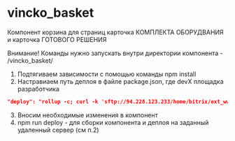 # vincko_basket
Компонент корзина для страниц карточка КОМПЛЕКТА ОБОРУДВАНИЯ и карточка ГОТОВОГО РЕШЕНИЯ

Внимание! Команды нужно запускать внутри директории компонента - /vincko_basket/
1. Подтягиваем зависимости с помощью команды npm install
2. Настравиаем путь деплоя в файле package.json, где devX площадка разработчика
```json
"deploy": "rollup -c; curl -k 'sftp://94.228.123.233/home/bitrix/ext_www/devX.vincko.market/local/templates/v_new_template/css/' --user 'login:password' -T 'public/build/basket.js' --ftp-create-dirs"
```
3. Вносим необходимые изменения в компонент
4. npm run deploy - для сборки компонента и деплоя на заданный удаленный сервер (см п.2)
